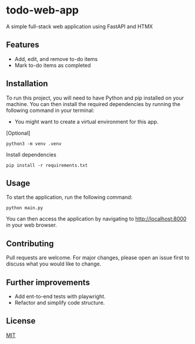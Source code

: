 # todo-web-app

A simple full-stack web application using FastAPI and HTMX

## Features

- Add, edit, and remove to-do items
- Mark to-do items as completed

## Installation

To run this project, you will need to have Python and pip installed on your machine. You can then install the required dependencies by running the following command in your terminal:

- You might want to create a virtual environment for this app.

[Optional]

```
python3 -m venv .venv
```

Install dependencies

```
pip install -r requirements.txt
```

## Usage

To start the application, run the following command:

```
python main.py
```

You can then access the application by navigating to <http://localhost:8000> in your web browser.

## Contributing

Pull requests are welcome. For major changes, please open an issue first to discuss what you would like to change.

## Further improvements

- Add ent-to-end tests with playwright.
- Refactor and simplify code structure.

## License

[MIT](https://choosealicense.com/licenses/mit/)
